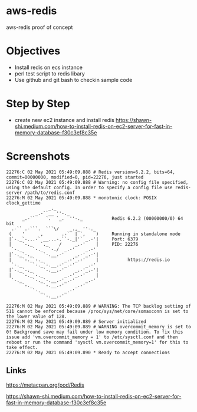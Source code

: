 # aws-redis
aws-redis proof of concept


# Objectives
- Install redis on ecs instance
- perl test script to redis libary
- Use github and git bash to checkin sample code

# Step by Step

 - create  new ec2 instance and install redis
   https://shawn-shi.medium.com/how-to-install-redis-on-ec2-server-for-fast-in-memory-database-f30c3ef8c35e




# Screenshots
```
22276:C 02 May 2021 05:49:09.888 # Redis version=6.2.2, bits=64, commit=00000000, modified=0, pid=22276, just started
22276:C 02 May 2021 05:49:09.888 # Warning: no config file specified, using the default config. In order to specify a config file use redis-server /path/to/redis.conf
22276:M 02 May 2021 05:49:09.888 * monotonic clock: POSIX clock_gettime
                _._
           _.-``__ ''-._
      _.-``    `.  `_.  ''-._           Redis 6.2.2 (00000000/0) 64 bit
  .-`` .-```.  ```\/    _.,_ ''-._
 (    '      ,       .-`  | `,    )     Running in standalone mode
 |`-._`-...-` __...-.``-._|'` _.-'|     Port: 6379
 |    `-._   `._    /     _.-'    |     PID: 22276
  `-._    `-._  `-./  _.-'    _.-'
 |`-._`-._    `-.__.-'    _.-'_.-'|
 |    `-._`-._        _.-'_.-'    |           https://redis.io
  `-._    `-._`-.__.-'_.-'    _.-'
 |`-._`-._    `-.__.-'    _.-'_.-'|
 |    `-._`-._        _.-'_.-'    |
  `-._    `-._`-.__.-'_.-'    _.-'
      `-._    `-.__.-'    _.-'
          `-._        _.-'
              `-.__.-'

22276:M 02 May 2021 05:49:09.889 # WARNING: The TCP backlog setting of 511 cannot be enforced because /proc/sys/net/core/somaxconn is set to the lower value of 128.
22276:M 02 May 2021 05:49:09.889 # Server initialized
22276:M 02 May 2021 05:49:09.889 # WARNING overcommit_memory is set to 0! Background save may fail under low memory condition. To fix this issue add 'vm.overcommit_memory = 1' to /etc/sysctl.conf and then reboot or run the command 'sysctl vm.overcommit_memory=1' for this to take effect.
22276:M 02 May 2021 05:49:09.890 * Ready to accept connections
```

## Links

https://metacpan.org/pod/Redis

https://shawn-shi.medium.com/how-to-install-redis-on-ec2-server-for-fast-in-memory-database-f30c3ef8c35e
